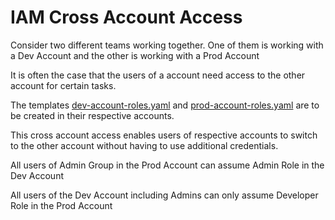 # IAM Cross Account Access
Consider two different teams working together. One of them is working with a Dev Account and the other is working with a Prod Account

It is often the case that the users of a account need access to the other account for certain tasks. 

The templates [dev-account-roles.yaml](dev-account-roles.yaml) and [prod-account-roles.yaml](prod-account-roles.yaml) are to be created in their respective accounts.

This cross account access enables users of respective accounts to switch to the other account without having to use additional credentials. 

All users of Admin Group in the Prod Account can assume Admin Role in the Dev Account

All users of the Dev Account including Admins can only assume Developer Role in the Prod Account
